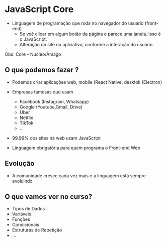 # JavaScript Core

* Linguagem de programação que roda no navegador do usuário (front-end)
    * Se vcê clicar em algum botão da página e parece uma janela. Isso é o JavaScript.
    * Alteração do site ou aplciativo, conforme a interação do usuário.

Obs: Core - Núcleo/Âmago

## O que podemos fazer ?

* Podemos criar aplicações web, mobile (React Native, desktok (Electron)
* Empresas famosas que usam 
    * Facebook (Instagram, Whatsapp)
    * Google (Youtube,Gmail, Drive)
    * Uber
    * Netflix
    * TikTok
    * ...

* 99.99% dos sites na web usam JavaScript
* Linguagem obrigatória para quem programa o Front-end Web

## Evolução
* A comunidade cresce cada vez mais e a linguagem está sempre evoluindo

## O que vamos ver no curso?

- Tipos de Dados
- Variáveis
- Funções
- Condicionais
- Estruturas de Repetição
- ...